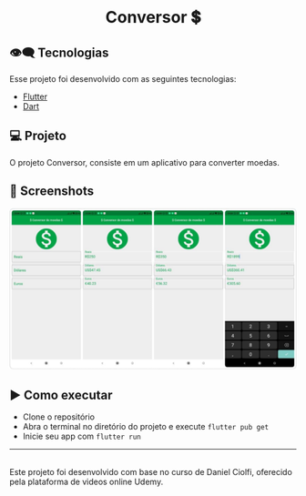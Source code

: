 <br>
<center>
<p align="center">
  <h1> Conversor 💲 </h1>
</p></center>

## 👁‍🗨 Tecnologias

Esse projeto foi desenvolvido com as seguintes tecnologias:

- [Flutter](https://flutter.dev/)
- [Dart](https://dart.dev/)

## 💻 Projeto

O projeto Conversor, consiste em um aplicativo para converter moedas.

## 📱 Screenshots
<div>
  <img src="https://github.com/jhonathanqz/Conversor/blob/master/screenshots/home1.jpg" width="600px" style="max-width:100%;" alt="imagem do projeto">
</div>

## ▶️ Como executar

- Clone o repositório
- Abra o terminal no diretório do projeto e execute `flutter pub get`
- Inicie seu app com `flutter run`

---
<br>
Este projeto foi desenvolvido com base no curso de Daniel Ciolfi, oferecido pela plataforma de videos online Udemy.
